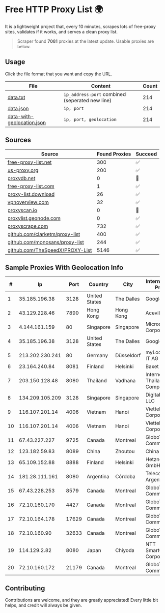 
# Free HTTP Proxy List 🌍

It is a lightweight project that, every 10 minutes, scrapes lots of free-proxy sites, validates if it works, and serves a clean proxy list.


> Scraper found **7081** proxies at the latest update. Usable proxies are below.

## Usage

Click the file format that you want and copy the URL.


|File|Content|Count|
|----|-------|-----|
|[data.txt](https://raw.githubusercontent.com/themiralay/Proxy-List-World/master/data.txt)|`ip_address:port` combined (seperated new line)|214|
|[data.json](https://raw.githubusercontent.com/themiralay/Proxy-List-World/master/data.json)|`ip, port`|214|
|[data-with-geolocation.json](https://raw.githubusercontent.com/themiralay/Proxy-List-World/master/data-with-geolocation.json)|`ip, port, geolocation`|214|

## Sources

|Source|Found Proxies|Succeed|
|------|-------------|-------|
|[free-proxy-list.net](https://free-proxy-list.net)|300|✅|
|[us-proxy.org](https://www.us-proxy.org)|200|✅|
|[proxydb.net](http://proxydb.net)|0|🚫|
|[free-proxy-list.com](https://free-proxy-list.com/?page=&port=&type%5B%5D=http&type%5B%5D=https&up_time=0&search=Search)|1|✅|
|[proxy-list.download](https://www.proxy-list.download/HTTP)|26|✅|
|[vpnoverview.com](https://vpnoverview.com/privacy/anonymous-browsing/free-proxy-servers)|32|✅|
|[proxyscan.io](https://www.proxyscan.io)|0|🚫|
|[proxylist.geonode.com](https://proxylist.geonode.com/api/proxy-list?limit=300&page=1&sort_by=lastChecked&sort_type=desc&protocols=http,https)|0|✅|
|[proxyscrape.com](https://api.proxyscrape.com/v2/?request=displayproxies&protocol=http&timeout=10000&country=all&ssl=all&anonymity=all)|732|✅|
|[github.com/clarketm/proxy-list](https://raw.githubusercontent.com/clarketm/proxy-list/master/proxy-list-raw.txt)|400|✅|
|[github.com/monosans/proxy-list](https://raw.githubusercontent.com/monosans/proxy-list/main/proxies/http.txt)|244|✅|
|[github.com/TheSpeedX/PROXY-List](https://raw.githubusercontent.com/TheSpeedX/PROXY-List/master/http.txt)|5146|✅|


## Sample Proxies With Geolocation Info

|#|Ip|Port|Country|City|Internet Service Provider|
|-|--|----|-------|----|-------------------------|
|1|35.185.196.38|3128|United States|The Dalles|Google LLC|
|2|43.129.228.46|7890|Hong Kong|Hong Kong|Aceville Pte.ltd|
|3|4.144.161.159|80|Singapore|Singapore|Microsoft Corporation|
|4|35.185.196.38|3128|United States|The Dalles|Google LLC|
|5|213.202.230.241|80|Germany|Düsseldorf|myLoc managed IT AG|
|6|23.164.240.84|8081|Finland|Helsinki|Baxet Group Inc.|
|7|203.150.128.48|8080|Thailand|Vadhana|Internet Thailand Company Ltd|
|8|134.209.105.209|3128|Singapore|Singapore|DigitalOcean, LLC|
|9|116.107.201.14|4006|Vietnam|Hanoi|Viettel Corporation|
|10|116.107.201.14|4006|Vietnam|Hanoi|Viettel Corporation|
|11|67.43.227.227|9725|Canada|Montreal|GloboTech Communications|
|12|123.182.59.83|8089|China|Zhoutou|China Telecom|
|13|65.109.152.88|8888|Finland|Helsinki|Hetzner Online GmbH|
|14|181.28.111.161|8080|Argentina|Córdoba|Telecom Argentina S.A|
|15|67.43.228.253|8579|Canada|Montreal|GloboTech Communications|
|16|72.10.160.170|4427|Canada|Montreal|GloboTech Communications|
|17|72.10.164.178|17629|Canada|Montreal|GloboTech Communications|
|18|72.10.160.90|32633|Canada|Montreal|GloboTech Communications|
|19|114.129.2.82|8080|Japan|Chiyoda|NTT SmartConnect Corporation|
|20|72.10.160.172|21179|Canada|Montreal|GloboTech Communications|



## Contributing

Contributions are welcome, and they are greatly appreciated! Every
little bit helps, and credit will always be given.

